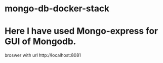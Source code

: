 # mongo-db-docker-stack
# Here I have used Mongo-express for GUI of Mongodb.
broswer with url
http://localhost:8081
